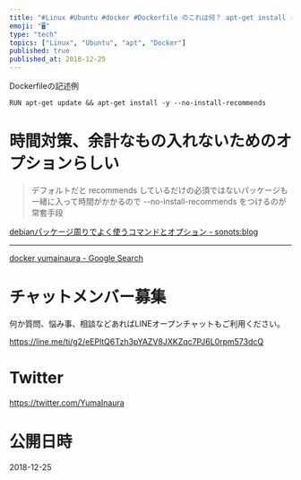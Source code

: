 ```yaml
---
title: "#Linux #Ubuntu #docker #Dockerfile のこれは何？ apt-get install --no-install"
emoji: "🖥"
type: "tech"
topics: ["Linux", "Ubuntu", "apt", "Docker"]
published: true
published_at: 2018-12-25
---
```


Dockerfileの記述例

```
RUN apt-get update && apt-get install -y --no-install-recommends
```

# 時間対策、余計なもの入れないためのオプションらしい

>デフォルトだと recommends しているだけの必須ではないパッケージも一緒に入って時間がかかるので --no-install-recommends をつけるのが常套手段

[debianパッケージ周りでよく使うコマンドとオプション - sonots:blog](http://blog.livedoor.jp/sonots/archives/50115456.html)

---

[docker yumainaura - Google Search](https://www.google.com/search?q=docker+yumainaura&oq=docker+yumainaura&aqs=chrome..69i57j69i65j0j69i61j69i60j69i61.2401j0j7&sourceid=chrome&ie=UTF-8)








<!-- Update From Qiita API -->

# チャットメンバー募集


何か質問、悩み事、相談などあればLINEオープンチャットもご利用ください。

https://line.me/ti/g2/eEPltQ6Tzh3pYAZV8JXKZqc7PJ6L0rpm573dcQ





# Twitter


https://twitter.com/YumaInaura


<!-- Update From Qiita API -->



# 公開日時

2018-12-25
